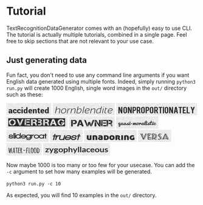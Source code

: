 # Tutorial

TextRecognitionDataGenerator comes with an (hopefully) easy to use CLI. The tutorial
is actually multiple tutorials, combined in a single page. Feel free to skip sections
that are not relevant to your use case.

## Just generating data

Fun fact, you don't need to use any command line arguments if you want English data 
generated using multiple fonts. Indeed, simply running `python3 run.py` will create
1000 English, single word images in the `out/` directory such as these:

![](_static/images/tutorial/1.jpg "1")
![](_static/images/tutorial/2.jpg "2")
![](_static/images/tutorial/3.jpg "3")
![](_static/images/tutorial/4.jpg "4")
![](_static/images/tutorial/5.jpg "5")
![](_static/images/tutorial/6.jpg "6")
![](_static/images/tutorial/7.jpg "7")
![](_static/images/tutorial/8.jpg "8")
![](_static/images/tutorial/9.jpg "9")
![](_static/images/tutorial/10.jpg "10")
![](_static/images/tutorial/11.jpg "11")
![](_static/images/tutorial/12.jpg "12")

Now maybe 1000 is too many or too few for your usecase. You can add the `-c` argument
to set how many examples will be generated.

`python3 run.py -c 10`

As expected, you will find 10 examples in the `out/` directory.

